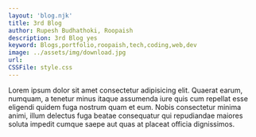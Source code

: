 ```yaml
---
layout: 'blog.njk'
title: 3rd Blog
author: Rupesh Budhathoki, Roopaish
description: 3rd Blog yes 
keyword: Blogs,portfolio,roopaish,tech,coding,web,dev
image: ../assets/img/download.jpg
url: 
CSSFile: style.css
---
```

Lorem ipsum dolor sit amet consectetur adipisicing elit. Quaerat earum, numquam, a tenetur minus itaque assumenda iure quis cum repellat esse eligendi quidem fuga nostrum quam et eum. Nobis consectetur minima animi, illum delectus fuga beatae consequatur qui repudiandae maiores soluta impedit cumque saepe aut quas at placeat officia dignissimos.
